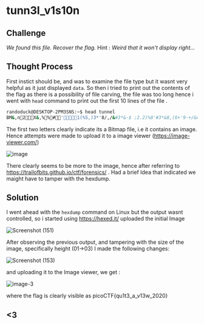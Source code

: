 # tunn3l_v1s10n

## Challenge
*We found this file. Recover the flag.* 
Hint : *Weird that it won't display right...*

## Thought Process
First instict should be, and was to examine the file type but it wasnt very helpful as it just displayed `data`. So then i tried to print out the contents of the flag as there is a possibility of file carving, the file was too long hence i went with `head` command to print out the first 10 lines of the file .

```bash
randoduck@DESKTOP-2PM3SNS:~$ head tunnel
BM&,n2X&,%%#'1(%5,)3*'8/,/&#3*&-$ ;2.2)%0'#3*&8,(6+'9-+/&##)U=1vffRmVpXoToT~cmiȗq��q��t��s��r��onkjdtUwZoVvR:qR=lO@mRDnSIw^TS93pXRvaYs_T~k^t4$M6'J3$F, H."F."D."<& 02#6'<+">+$B,&^D>fLF63?0-)P:/K5*?)B.#K7,E1&?+ C/$C/$@*H2'K2(G.$@'E,"L4(L4(K3'J2&L2$N4
```
The first two letters clearly indicate its a Bitmap file, i.e it contains an image. Hence attempts were made to upload it to a image viewer (https://image-viewer.com/)

![image](https://github.com/user-attachments/assets/fe2d7ff7-cb5b-4928-b7af-39d351c9a57d)

There clearly seems to be more to the image, hence after referring to https://trailofbits.github.io/ctf/forensics/ . Had a brief Idea that indicated we maight have to tamper with the hexdump. 

## Solution
I went ahead with the `hexdump` command on Linux but the output wasnt controlled, so i started using https://hexed.it/ uploaded the initial Image 

![Screenshot (151)](https://github.com/user-attachments/assets/c1d32b51-9985-405a-b426-27ddfd193cde)

After observing the previous output, and tampering with the size of the image, specifically height (01->03) I made the following changes:

![Screenshot (153)](https://github.com/user-attachments/assets/44c8f825-3540-4ba1-a664-fa92b2a1e57e)

and uploading it to the Image viewer, we get :

![image-3](https://github.com/user-attachments/assets/7a69a660-e916-4b5a-aef3-6090d62dce6c)

where the flag is clearly visible as picoCTF{qu1t3_a_v13w_2020}
## <3
